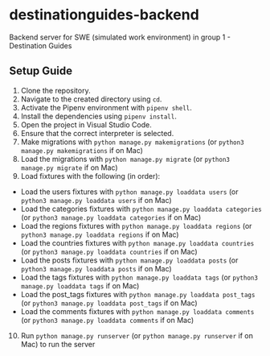 # destinationguides-backend
Backend server for SWE (simulated work environment) in group 1 - Destination Guides

## Setup Guide

1. Clone the repository.
2. Navigate to the created directory using ```cd```.
3. Activate the Pipenv environment with ```pipenv shell```.
4. Install the dependencies using ```pipenv install```.
5. Open the project in Visual Studio Code.
6. Ensure that the correct interpreter is selected.
7. Make migrations with ```python manage.py makemigrations``` (or ```python3 manage.py makemigrations``` if on Mac)
8. Load the migrations with ```python manage.py migrate``` (or ```python3 manage.py migrate``` if on Mac)
9. Load fixtures with the following (in order):
  - Load the users fixtures with ```python manage.py loaddata users``` (or ```python3 manage.py loaddata users``` if on Mac)
  - Load the categories fixtures with ```python manage.py loaddata categories``` (or ```python3 manage.py loaddata categories``` if on Mac)
  - Load the regions fixtures with ```python manage.py loaddata regions``` (or ```python3 manage.py loaddata regions``` if on Mac)
  - Load the countries fixtures with ```python manage.py loaddata countries``` (or ```python3 manage.py loaddata countries``` if on Mac)
  - Load the posts fixtures with ```python manage.py loaddata posts``` (or ```python3 manage.py loaddata posts``` if on Mac)
  - Load the tags fixtures with ```python manage.py loaddata tags``` (or ```python3 manage.py loaddata tags``` if on Mac)
  - Load the post_tags fixtures with ```python manage.py loaddata post_tags``` (or ```python3 manage.py loaddata post_tags``` if on Mac)
  - Load the comments fixtures with ```python manage.py loaddata comments``` (or ```python3 manage.py loaddata comments``` if on Mac)
10. Run ```python manage.py runserver``` (or ```python manage.py runserver``` if on Mac) to run the server
